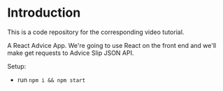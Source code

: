 # Introduction
This is a code repository for the corresponding video tutorial. 

A React Advice App. We're going to use React on the front end and we'll make get requests to Advice Slip JSON API.

Setup:
- run ```npm i && npm start```
